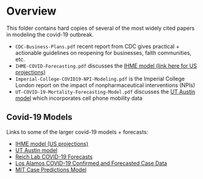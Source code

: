 # Overview 

This folder contains hard copies of several of the most widely cited papers in modeling the covid-19 outbreak. 
 * `CDC-Business-Plans.pdf` recent report from CDC gives practical + actionable guidelines on reopening for businesses, faith communities, etc.
 * `IHME-COVID-Forecasting.pdf` discusses the [IHME model (link here for US projections)](https://covid19.healthdata.org/united-states-of-america)
 * `Imperial-College-COVID19-NPI-Modeling.pdf` is the Imperial College London report on the impact of nonpharmaceutical interventions (NPIs)
 * `UT-COVID-19-Mortality-Forecasting-Model.pdf` discusses the [UT Austin model](https://covid-19.tacc.utexas.edu/projections/) which incorporates cell phone mobility data

 ## Covid-19 Models
 
 Links to some of the larger covid-19 models + forecasts: 
  * [IHME model (US projections)](https://covid19.healthdata.org/united-states-of-america)
  * [UT Austin model](https://covid-19.tacc.utexas.edu/projections/)
  * [Reich Lab COVID-19 Forecasts](https://reichlab.io/covid19-forecast-hub/)
  * [Los Alamos COVID-19 Confirmed and Forecasted Case Data](https://covid-19.bsvgateway.org/#link%20to%20forecasting%20site)
  * [MIT Case Predictions Model](https://www.covidanalytics.io/)
